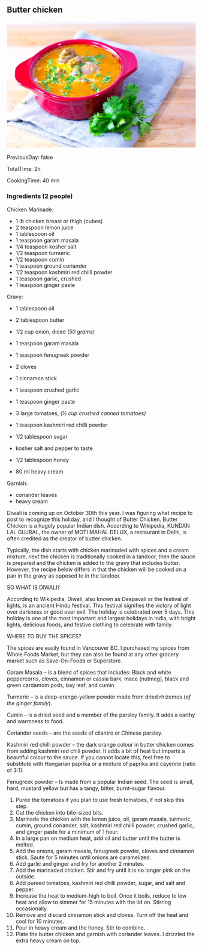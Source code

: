 [title]: #()

## Butter chicken

[img]: #()

![](../docs/imgs/0022-butter-chicken.webp)

[#url]:#()

[](https://www.sweetrehab.ca/post/indian-butter-chicken-murgh-makhani)

[recipe-time]: #()

PreviousDay: false

TotalTime: 2h

CookingTime: 40 min

[ingredients-content]: #()

### Ingredients (2 people)
Chicken Marinade:
* 1 lb chicken breast or thigh (cubes)
* 2 teaspoon lemon juice
* 1 tablespoon oil
* 1 teaspoon garam masala
* 1/4 teaspoon kosher salt
* 1/2 teaspoon turmeric
* 1/2 teaspoon cumin
* 1 teaspoon ground coriander
* 1/2 teaspoon kashmiri red chilli powder
* 1 teaspoon garlic, crushed
* 1 teaspoon ginger paste

Gravy:
* 1 tablespoon oil
* 2 tablespoon butter
* 1/2 cup onion, diced *(50 grams)*
* 1 teaspoon garam masala
* 1 teaspoon fenugreek powder
* 2 cloves
* 1 cinnamon stick
* 1 teaspoon crushed garlic
* 1 teaspoon ginger paste

* 3 large tomatoes, *(½ cup crushed canned tomatoes)*
* 1 teaspoon kashmiri red chilli powder
* 1/2 tablespoon sugar
* kosher salt and pepper to taste
* 1/2 tablespoon honey
* 80 ml heavy cream

Garnish:
* coriander leaves
* heavy cream


[content]: #()



Diwali is coming up on October 30th this year. I was figuring what recipe
to post to recognize this holiday, and I thought of Butter Chicken. Butter
Chicken is a hugely popular Indian dish. According to Wikipedia, KUNDAN LAL
GUJRAL, the owner of MOTI MAHAL DELUX, a restaurant in Delhi, is often credited as the
creator of butter chicken.

Typically, the dish starts with chicken marinaded with spices and a cream
mixture, next the chicken is traditionally cooked in a tandoor, then the
sauce is prepared and the chicken is added to the gravy that includes
butter. However, the recipe below differs in that the chicken will be
cooked on a pan in the gravy as opposed to in the tandoor.



SO WHAT IS DIWALI?

According to Wikipedia, Diwali, also known as Deepavali or the festival of
lights, is an ancient Hindu festival. This festival signifies the victory
of light over darkness or good over evil. The holiday is celebrated over 5
days. This holiday is one of the most important and largest holidays in
India, with bright lights, delicious foods, and festive clothing to
celebrate with family.


WHERE TO BUY THE SPICES?

The spices are easily found in Vancouver BC. I purchased my spices from
Whole Foods Market, but they can also be found at any other grocery market
such as Save-On-Foods or Superstore.

Garam Masala – is a blend of spices that includes: Black and white
peppercorns, cloves, cinnamon or cassia bark, mace (nutmeg), black and
green cardamom pods, bay leaf, and cumin

Turmeric – is a deep-orange-yellow powder made from dried rhizomes (*of the
ginger family*).

Cumin – is a dried seed and a member of the parsley family. It adds a
earthy and warmness to food.

Coriander seeds – are the seeds of cilantro or Chinese parsley.

Kashmiri red chilli powder – the dark orange colour in butter chicken comes
from adding kashmiri red chili powder. It adds a bit of heat but imparts a
beautiful colour to the sauce. If you cannot locate this, feel free to
substitute with Hungarian paprika or a mixture of paprika and cayenne
(ratio of 3:1).

Fenugreek powder – Is made from a popular Indian seed. The seed is small,
hard, mustard yellow but has a tangy, bitter, burnt-sugar flavour.


1. Puree the tomatoes if you plan to use fresh tomatoes, if not skip this
step.
2. Cut the chicken into bite-sized bits.
3. Marinade the chicken with the lemon juice, oil, garam masala, turmeric,
cumin, ground coriander, salt, kashmiri red chilli powder, crushed garlic,
and ginger paste for a minimum of 1 hour.
4. In a large pan on medium heat, add oil and butter until the butter is
melted.
5. Add the onions, garam masala, fenugreek powder, cloves and cinnamon
stick. Saute for 5 minutes[](timer:5:minutes) until onions are caramelized.
6. Add garlic and ginger and fry for another 2 minutes[](timer:2:minutes).
7. Add the marinaded chicken. Stir and fry until it is no longer pink on
the outside.
8. Add pureed tomatoes, kashmiri red chilli powder, sugar, and salt and
pepper.
9. Increase the heat to medium-high to boil. Once it boils, reduce to low
heat and allow to simmer for 15 minutes[](timer:15:minutes) with the lid on. Stirring
occasionally.
10. Remove and discard cinnamon stick and cloves. Turn off the heat and
cool for 10 minutes[](timer:10:minutes).
11. Pour in heavy cream and the honey. Stir to combine.
12. Plate the butter chicken and garnish with coriander leaves. I drizzled
the extra heavy cream on top.
